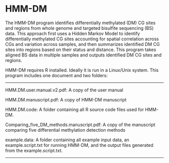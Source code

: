 HMM-DM
======
The HMM-DM program identifies differentially methylated (DM) CG sites and regions from whole genome and targeted bisulfite sequencing (BS) data. This approach first uses a Hidden Markov Model to identify differentially methylated CG sites accounting for spatial correlation across CGs and variation across samples, and then summarizes identified DM CG sites into regions based on their status and distance. This program takes aligned BS data in multiple samples and outputs identified DM CG sites and regions.

HMM-DM requires R installed. Ideally it is run in a Linux/Unix system. This program includes one document and two folders:
_____________________________________________________________________________________________________________
 
HMM.DM.user.manual.v2.pdf:	A copy of the user manual

HMM.DM.manuscript.pdf: A copy of HMM-DM manuscript
 
HMM.DM.code: A folder containing all R source code files used for HMM-DM.

Comparing_five_DM_methods.manuscript.pdf: A copy of the manuscript comparing five differential methylation detection methods
 
example.data: A folder containing all example input data, an example.script.txt for running HMM-DM, and the output files generated from the example.script.txt.
_____________________________________________________________________________________________________________

